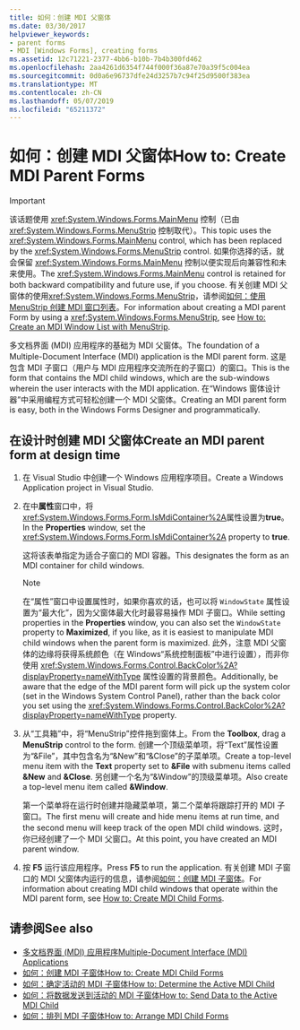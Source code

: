 ```yaml
---
title: 如何：创建 MDI 父窗体
ms.date: 03/30/2017
helpviewer_keywords:
- parent forms
- MDI [Windows Forms], creating forms
ms.assetid: 12c71221-2377-4bb6-b10b-7b4b300fd462
ms.openlocfilehash: 2aa4261d6354f744f000f36a87e70a39f5c004ea
ms.sourcegitcommit: 0d0a6e96737dfe24d3257b7c94f25d9500f383ea
ms.translationtype: MT
ms.contentlocale: zh-CN
ms.lasthandoff: 05/07/2019
ms.locfileid: "65211372"
---
```

# <a name="how-to-create-mdi-parent-forms"></a><span data-ttu-id="425b6-102">如何：创建 MDI 父窗体</span><span class="sxs-lookup"><span data-stu-id="425b6-102">How to: Create MDI Parent Forms</span></span>

> [!IMPORTANT]
> <span data-ttu-id="425b6-103">该话题使用 <xref:System.Windows.Forms.MainMenu> 控制（已由 <xref:System.Windows.Forms.MenuStrip> 控制取代）。</span><span class="sxs-lookup"><span data-stu-id="425b6-103">This topic uses the <xref:System.Windows.Forms.MainMenu> control, which has been replaced by the <xref:System.Windows.Forms.MenuStrip> control.</span></span> <span data-ttu-id="425b6-104">如果你选择的话，就会保留 <xref:System.Windows.Forms.MainMenu> 控制以便实现后向兼容性和未来使用。</span><span class="sxs-lookup"><span data-stu-id="425b6-104">The <xref:System.Windows.Forms.MainMenu> control is retained for both backward compatibility and future use, if you choose.</span></span> <span data-ttu-id="425b6-105">有关创建 MDI 父窗体的使用<xref:System.Windows.Forms.MenuStrip>，请参阅[如何：使用 MenuStrip 创建 MDI 窗口列表](../controls/how-to-create-an-mdi-window-list-with-menustrip-windows-forms.md)。</span><span class="sxs-lookup"><span data-stu-id="425b6-105">For information about creating a MDI parent Form by using a <xref:System.Windows.Forms.MenuStrip>, see [How to: Create an MDI Window List with MenuStrip](../controls/how-to-create-an-mdi-window-list-with-menustrip-windows-forms.md).</span></span>

<span data-ttu-id="425b6-106">多文档界面 (MDI) 应用程序的基础为 MDI 父窗体。</span><span class="sxs-lookup"><span data-stu-id="425b6-106">The foundation of a Multiple-Document Interface (MDI) application is the MDI parent form.</span></span> <span data-ttu-id="425b6-107">这是包含 MDI 子窗口（用户与 MDI 应用程序交流所在的子窗口）的窗口。</span><span class="sxs-lookup"><span data-stu-id="425b6-107">This is the form that contains the MDI child windows, which are the sub-windows wherein the user interacts with the MDI application.</span></span> <span data-ttu-id="425b6-108">在“Windows 窗体设计器”中采用编程方式可轻松创建一个 MDI 父窗体。</span><span class="sxs-lookup"><span data-stu-id="425b6-108">Creating an MDI parent form is easy, both in the Windows Forms Designer and programmatically.</span></span>

## <a name="create-an-mdi-parent-form-at-design-time"></a><span data-ttu-id="425b6-109">在设计时创建 MDI 父窗体</span><span class="sxs-lookup"><span data-stu-id="425b6-109">Create an MDI parent form at design time</span></span>

1. <span data-ttu-id="425b6-110">在 Visual Studio 中创建一个 Windows 应用程序项目。</span><span class="sxs-lookup"><span data-stu-id="425b6-110">Create a Windows Application project in Visual Studio.</span></span>

2. <span data-ttu-id="425b6-111">在中**属性**窗口中，将<xref:System.Windows.Forms.Form.IsMdiContainer%2A>属性设置为**true**。</span><span class="sxs-lookup"><span data-stu-id="425b6-111">In the **Properties** window, set the <xref:System.Windows.Forms.Form.IsMdiContainer%2A> property to **true**.</span></span>

     <span data-ttu-id="425b6-112">这将该表单指定为适合子窗口的 MDI 容器。</span><span class="sxs-lookup"><span data-stu-id="425b6-112">This designates the form as an MDI container for child windows.</span></span>

    > [!NOTE]
    > <span data-ttu-id="425b6-113">在“属性”窗口中设置属性时，如果你喜欢的话，也可以将 `WindowState` 属性设置为“最大化”，因为父窗体最大化时最容易操作 MDI 子窗口。</span><span class="sxs-lookup"><span data-stu-id="425b6-113">While setting properties in the **Properties** window, you can also set the `WindowState` property to **Maximized**, if you like, as it is easiest to manipulate MDI child windows when the parent form is maximized.</span></span> <span data-ttu-id="425b6-114">此外，注意 MDI 父窗体的边缘将获得系统颜色（在 Windows“系统控制面板”中进行设置），而非你使用 <xref:System.Windows.Forms.Control.BackColor%2A?displayProperty=nameWithType> 属性设置的背景颜色。</span><span class="sxs-lookup"><span data-stu-id="425b6-114">Additionally, be aware that the edge of the MDI parent form will pick up the system color (set in the Windows System Control Panel), rather than the back color you set using the <xref:System.Windows.Forms.Control.BackColor%2A?displayProperty=nameWithType> property.</span></span>

3. <span data-ttu-id="425b6-115">从“工具箱”中，将“MenuStrip”控件拖到窗体上。</span><span class="sxs-lookup"><span data-stu-id="425b6-115">From the **Toolbox**, drag a **MenuStrip** control to the form.</span></span> <span data-ttu-id="425b6-116">创建一个顶级菜单项，将“Text”属性设置为“&File”，其中包含名为“&New”和“&Close”的子菜单项。</span><span class="sxs-lookup"><span data-stu-id="425b6-116">Create a top-level menu item with the **Text** property set to **&File** with submenu items called **&New** and **&Close**.</span></span> <span data-ttu-id="425b6-117">另创建一个名为“&Window”的顶级菜单项。</span><span class="sxs-lookup"><span data-stu-id="425b6-117">Also create a top-level menu item called **&Window**.</span></span>

     <span data-ttu-id="425b6-118">第一个菜单将在运行时创建并隐藏菜单项，第二个菜单将跟踪打开的 MDI 子窗口。</span><span class="sxs-lookup"><span data-stu-id="425b6-118">The first menu will create and hide menu items at run time, and the second menu will keep track of the open MDI child windows.</span></span> <span data-ttu-id="425b6-119">这时，你已经创建了一个 MDI 父窗口。</span><span class="sxs-lookup"><span data-stu-id="425b6-119">At this point, you have created an MDI parent window.</span></span>

4. <span data-ttu-id="425b6-120">按 **F5** 运行该应用程序。</span><span class="sxs-lookup"><span data-stu-id="425b6-120">Press **F5** to run the application.</span></span> <span data-ttu-id="425b6-121">有关创建 MDI 子窗口的 MDI 父窗体内运行的信息，请参阅[如何：创建 MDI 子窗体](how-to-create-mdi-child-forms.md)。</span><span class="sxs-lookup"><span data-stu-id="425b6-121">For information about creating MDI child windows that operate within the MDI parent form, see [How to: Create MDI Child Forms](how-to-create-mdi-child-forms.md).</span></span>

## <a name="see-also"></a><span data-ttu-id="425b6-122">请参阅</span><span class="sxs-lookup"><span data-stu-id="425b6-122">See also</span></span>

- [<span data-ttu-id="425b6-123">多文档界面 (MDI) 应用程序</span><span class="sxs-lookup"><span data-stu-id="425b6-123">Multiple-Document Interface (MDI) Applications</span></span>](multiple-document-interface-mdi-applications.md)
- [<span data-ttu-id="425b6-124">如何：创建 MDI 子窗体</span><span class="sxs-lookup"><span data-stu-id="425b6-124">How to: Create MDI Child Forms</span></span>](how-to-create-mdi-child-forms.md)
- [<span data-ttu-id="425b6-125">如何：确定活动的 MDI 子窗体</span><span class="sxs-lookup"><span data-stu-id="425b6-125">How to: Determine the Active MDI Child</span></span>](how-to-determine-the-active-mdi-child.md)
- [<span data-ttu-id="425b6-126">如何：将数据发送到活动的 MDI 子窗体</span><span class="sxs-lookup"><span data-stu-id="425b6-126">How to: Send Data to the Active MDI Child</span></span>](how-to-send-data-to-the-active-mdi-child.md)
- [<span data-ttu-id="425b6-127">如何：排列 MDI 子窗体</span><span class="sxs-lookup"><span data-stu-id="425b6-127">How to: Arrange MDI Child Forms</span></span>](how-to-arrange-mdi-child-forms.md)

